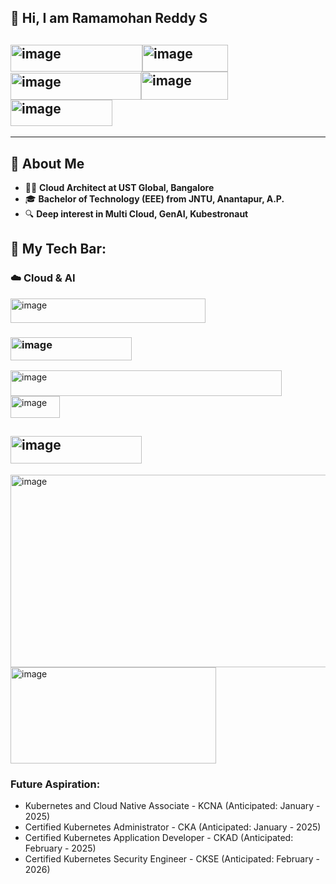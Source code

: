 ## 👋 Hi, I am Ramamohan Reddy S
## <img width="211" height="43" alt="image" src="https://github.com/user-attachments/assets/3ad9e928-b9e7-4c26-b4a5-179015f4a4b7" /><img width="137" height="43" alt="image" src="https://github.com/user-attachments/assets/917ca652-614d-4505-b202-32aac3543e4f" /><img width="209" height="43" alt="image" src="https://github.com/user-attachments/assets/4e31d4ad-2148-4b0e-bea7-e3ba95741011" /><img width="139" height="45" alt="image" src="https://github.com/user-attachments/assets/9ccdee71-8474-42e5-8314-1be234c842dc" /><img width="163" height="42" alt="image" src="https://github.com/user-attachments/assets/bb4d76d0-0e4d-4292-b947-e6ad72b672ae" />
---
## 🚀 About Me

* 👨‍💼 **Cloud Architect at UST Global, Bangalore**
* 🎓 **Bachelor of Technology (EEE) from JNTU, Anantapur, A.P.**
* 🔍 **Deep interest in Multi Cloud, GenAI, Kubestronaut**


## 🧰 My Tech Bar:


### ☁️ Cloud & AI

<img width="312" height="39" alt="image" src="https://github.com/user-attachments/assets/a499eacb-b91f-4b7c-ba52-0d2d9eab2812" />

### <img width="194" height="37" alt="image" src="https://github.com/user-attachments/assets/2f44a76b-a5ee-43f6-a72a-ec5590a4e92a" />

<img width="434" height="41" alt="image" src="https://github.com/user-attachments/assets/7364f654-53e2-465c-8af1-a5cabfe02f97" /><img width="79" height="35" alt="image" src="https://github.com/user-attachments/assets/c930eb07-10ad-4171-a91f-d5c71e76bd09" />

## <img width="210" height="44" alt="image" src="https://github.com/user-attachments/assets/6764dd2a-8843-44eb-ba3f-8d77278dad44" />

<img width="557" height="308" alt="image" src="https://github.com/user-attachments/assets/79be3f35-cd76-44fa-87e6-9e69da3eb19f" />

<img width="329" height="154" alt="image" src="https://github.com/user-attachments/assets/cd78800d-5de1-4e38-b4ce-39faeaf44a29" />


### Future Aspiration:

* Kubernetes and Cloud Native Associate      - KCNA (Anticipated: January  - 2025)
* Certified Kubernetes Administrator         - CKA  (Anticipated: January  - 2025)
* Certified Kubernetes Application Developer - CKAD (Anticipated: February - 2025)
* Certified Kubernetes Security Engineer     - CKSE (Anticipated: February - 2026)



